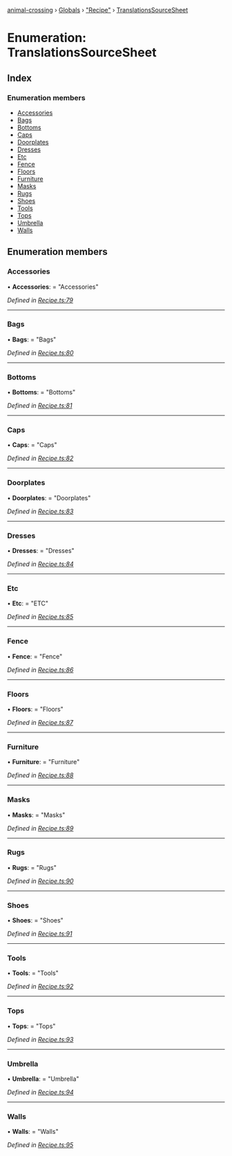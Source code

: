 [animal-crossing](../README.md) › [Globals](../globals.md) › ["Recipe"](../modules/_recipe_.md) › [TranslationsSourceSheet](_recipe_.translationssourcesheet.md)

# Enumeration: TranslationsSourceSheet

## Index

### Enumeration members

* [Accessories](_recipe_.translationssourcesheet.md#accessories)
* [Bags](_recipe_.translationssourcesheet.md#bags)
* [Bottoms](_recipe_.translationssourcesheet.md#bottoms)
* [Caps](_recipe_.translationssourcesheet.md#caps)
* [Doorplates](_recipe_.translationssourcesheet.md#doorplates)
* [Dresses](_recipe_.translationssourcesheet.md#dresses)
* [Etc](_recipe_.translationssourcesheet.md#etc)
* [Fence](_recipe_.translationssourcesheet.md#fence)
* [Floors](_recipe_.translationssourcesheet.md#floors)
* [Furniture](_recipe_.translationssourcesheet.md#furniture)
* [Masks](_recipe_.translationssourcesheet.md#masks)
* [Rugs](_recipe_.translationssourcesheet.md#rugs)
* [Shoes](_recipe_.translationssourcesheet.md#shoes)
* [Tools](_recipe_.translationssourcesheet.md#tools)
* [Tops](_recipe_.translationssourcesheet.md#tops)
* [Umbrella](_recipe_.translationssourcesheet.md#umbrella)
* [Walls](_recipe_.translationssourcesheet.md#walls)

## Enumeration members

###  Accessories

• **Accessories**: = "Accessories"

*Defined in [Recipe.ts:79](https://github.com/Norviah/animal-crossing/blob/a6bd02a/module/types/Recipe.ts#L79)*

___

###  Bags

• **Bags**: = "Bags"

*Defined in [Recipe.ts:80](https://github.com/Norviah/animal-crossing/blob/a6bd02a/module/types/Recipe.ts#L80)*

___

###  Bottoms

• **Bottoms**: = "Bottoms"

*Defined in [Recipe.ts:81](https://github.com/Norviah/animal-crossing/blob/a6bd02a/module/types/Recipe.ts#L81)*

___

###  Caps

• **Caps**: = "Caps"

*Defined in [Recipe.ts:82](https://github.com/Norviah/animal-crossing/blob/a6bd02a/module/types/Recipe.ts#L82)*

___

###  Doorplates

• **Doorplates**: = "Doorplates"

*Defined in [Recipe.ts:83](https://github.com/Norviah/animal-crossing/blob/a6bd02a/module/types/Recipe.ts#L83)*

___

###  Dresses

• **Dresses**: = "Dresses"

*Defined in [Recipe.ts:84](https://github.com/Norviah/animal-crossing/blob/a6bd02a/module/types/Recipe.ts#L84)*

___

###  Etc

• **Etc**: = "ETC"

*Defined in [Recipe.ts:85](https://github.com/Norviah/animal-crossing/blob/a6bd02a/module/types/Recipe.ts#L85)*

___

###  Fence

• **Fence**: = "Fence"

*Defined in [Recipe.ts:86](https://github.com/Norviah/animal-crossing/blob/a6bd02a/module/types/Recipe.ts#L86)*

___

###  Floors

• **Floors**: = "Floors"

*Defined in [Recipe.ts:87](https://github.com/Norviah/animal-crossing/blob/a6bd02a/module/types/Recipe.ts#L87)*

___

###  Furniture

• **Furniture**: = "Furniture"

*Defined in [Recipe.ts:88](https://github.com/Norviah/animal-crossing/blob/a6bd02a/module/types/Recipe.ts#L88)*

___

###  Masks

• **Masks**: = "Masks"

*Defined in [Recipe.ts:89](https://github.com/Norviah/animal-crossing/blob/a6bd02a/module/types/Recipe.ts#L89)*

___

###  Rugs

• **Rugs**: = "Rugs"

*Defined in [Recipe.ts:90](https://github.com/Norviah/animal-crossing/blob/a6bd02a/module/types/Recipe.ts#L90)*

___

###  Shoes

• **Shoes**: = "Shoes"

*Defined in [Recipe.ts:91](https://github.com/Norviah/animal-crossing/blob/a6bd02a/module/types/Recipe.ts#L91)*

___

###  Tools

• **Tools**: = "Tools"

*Defined in [Recipe.ts:92](https://github.com/Norviah/animal-crossing/blob/a6bd02a/module/types/Recipe.ts#L92)*

___

###  Tops

• **Tops**: = "Tops"

*Defined in [Recipe.ts:93](https://github.com/Norviah/animal-crossing/blob/a6bd02a/module/types/Recipe.ts#L93)*

___

###  Umbrella

• **Umbrella**: = "Umbrella"

*Defined in [Recipe.ts:94](https://github.com/Norviah/animal-crossing/blob/a6bd02a/module/types/Recipe.ts#L94)*

___

###  Walls

• **Walls**: = "Walls"

*Defined in [Recipe.ts:95](https://github.com/Norviah/animal-crossing/blob/a6bd02a/module/types/Recipe.ts#L95)*
